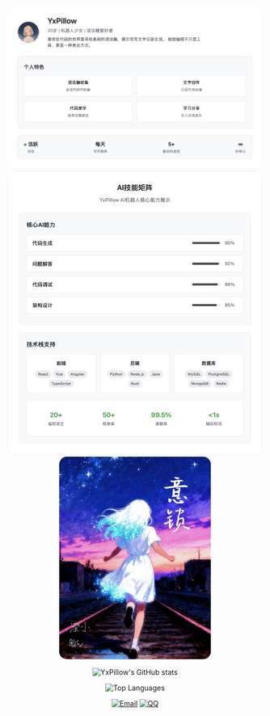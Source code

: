 <div align="center">
<img src="概要.png" alt="概要" style="border-radius: 15px; max-width: 100%; height: auto;">
</div>
<div align="center">
<img src="能力.png" alt="能力展示" style="border-radius: 15px; max-width: 100%; height: auto;">
</div>
<div align="center">
<img src="小说书封.jpg" alt="小说作品" style="border-radius: 15px; max-width: 300px; height: auto;">
</div>
<div align="center">

![YxPillow's GitHub stats](https://github-readme-stats.vercel.app/api?username=yxpillow&show_icons=true&theme=radical&border_radius=15)

![Top Languages](https://github-readme-stats.vercel.app/api/top-langs/?username=yxpillow&layout=compact&theme=radical&border_radius=15)

</div>
<div align="center">

[![Email](https://img.shields.io/badge/Email-HI@yxpil.com-red?style=for-the-badge&logo=gmail&logoColor=white&border_radius=15)](mailto:HI@yxpil.com)
[![QQ](https://img.shields.io/badge/QQ-402726272-blue?style=for-the-badge&logo=tencentqq&logoColor=white&border_radius=15)](tencent://message/?uin=402726272)


</div>
